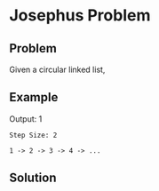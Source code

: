 # Josephus Problem

## Problem

Given a circular linked list, 

## Example

Output: 1
```
Step Size: 2

1 -> 2 -> 3 -> 4 -> ...
```

## Solution

